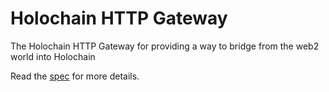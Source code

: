 # Holochain HTTP Gateway

The Holochain HTTP Gateway for providing a way to bridge from the web2 world into Holochain

Read the [spec](./spec.md) for more details.
